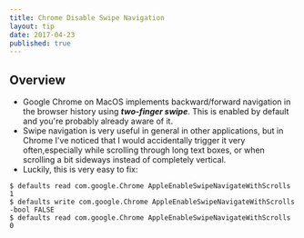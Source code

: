 ```yaml
---
title: Chrome Disable Swipe Navigation
layout: tip
date: 2017-04-23
published: true
---
```


## Overview

* Google Chrome on MacOS implements backward/forward navigation in the browser history using *__two-finger swipe__*. This is enabled by default and you're probably already aware of it.
* Swipe navigation is very useful in general in other applications, but in Chrome I've noticed that I would accidentally trigger it very often,especially while scrolling through long text boxes, or when scrolling a bit sideways instead of completely vertical.
* Luckily, this is very easy to fix:

```
$ defaults read com.google.Chrome AppleEnableSwipeNavigateWithScrolls
1
$ defaults write com.google.Chrome AppleEnableSwipeNavigateWithScrolls -bool FALSE
$ defaults read com.google.Chrome AppleEnableSwipeNavigateWithScrolls
0
```
